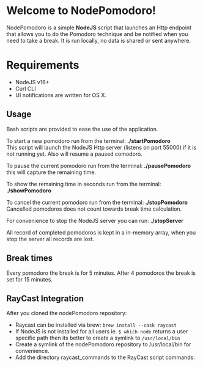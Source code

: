 # Welcome to NodePomodoro!

NodePomodoro is a simple **NodeJS** script that launches an Http endpoint that allows you to do the Pomodoro technique and be notified when you need to take a break. It is run locally, no data is shared or sent anywhere.


# Requirements

- NodeJS v16+
- Curl CLI
- UI notifications are written for OS X.

## Usage
Bash scripts are provided to ease the use of the application.

To start a new pomodoro run from the terminal:  **./startPomodoro**  
This script will launch the NodeJS Http server (listens on port 55000) if it is not running yet. Also will resume a paused comodoro.

To pause the current pomodoro run from the terminal: **./pausePomodoro**
this will capture the remaining time.

To show the remaining time in seconds run from the terminal: **./showPomodoro**

To cancel the current pomodoro run from the terminal: **./stopPomodoro**
Cancelled pomodoros does not count towards break time calculation.

For convenience to stop the NodeJS server you can run: **./stopServer**

All record of completed pomodoros is kept in a in-memory array, when you stop the server all records are lost.

## Break times

Every pomodoro the break is for 5 minutes. After 4 pomodoros the break is set for 15 minutes.

## RayCast Integration

After you cloned the nodePomodoro repository:

- Raycast can be installed via brew:  ```brew install --cask raycast```
- If NodeJS is not installed for all users ie. ```$ which node``` returns a user specific path then its better to create a symlink to ```/usr/local/bin```
- Create a symlink of the nodePomodoro repository to /usr/local/bin for convenience.
- Add the directory raycast_commands to the RayCast script commands.
    